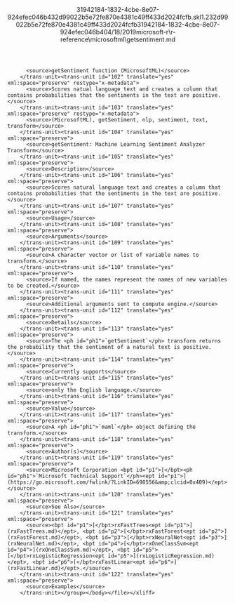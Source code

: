<?xml version="1.0"?><xliff version="1.2" xmlns="urn:oasis:names:tc:xliff:document:1.2" xmlns:xsi="http://www.w3.org/2001/XMLSchema-instance" xsi:schemaLocation="urn:oasis:names:tc:xliff:document:1.2 xliff-core-1.2-transitional.xsd"><file datatype="xml" original="getsentiment.md" source-language="en-US" target-language="en-US"><header><tool tool-id="mdxliff" tool-name="mdxliff" tool-version="1.0-d1654b2" tool-company="Microsoft" /><xliffext:skl_file_name xmlns:xliffext="urn:microsoft:content:schema:xliffextensions">31942184-1832-4cbe-8e07-924efec046b432d99022b5e72fe870e4381c49ff433d2024fcfb.skl</xliffext:skl_file_name><xliffext:version xmlns:xliffext="urn:microsoft:content:schema:xliffextensions">1.2</xliffext:version><xliffext:ms.openlocfilehash xmlns:xliffext="urn:microsoft:content:schema:xliffextensions">32d99022b5e72fe870e4381c49ff433d2024fcfb</xliffext:ms.openlocfilehash><xliffext:ms.sourcegitcommit xmlns:xliffext="urn:microsoft:content:schema:xliffextensions">31942184-1832-4cbe-8e07-924efec046b4</xliffext:ms.sourcegitcommit><xliffext:ms.lasthandoff xmlns:xliffext="urn:microsoft:content:schema:xliffextensions">04/18/2019</xliffext:ms.lasthandoff><xliffext:ms.openlocfilepath xmlns:xliffext="urn:microsoft:content:schema:xliffextensions">microsoft-r\r-reference\microsoftml\getsentiment.md</xliffext:ms.openlocfilepath></header><body><group id="content" extype="content"><trans-unit id="101" translate="yes" xml:space="preserve" restype="x-metadata">
          <source>getSentiment function (MicrosoftML)</source>
        </trans-unit><trans-unit id="102" translate="yes" xml:space="preserve" restype="x-metadata">
          <source>Scores natual language text and creates a column that  contains probabilities that the sentiments in the text are positive.</source>
        </trans-unit><trans-unit id="103" translate="yes" xml:space="preserve" restype="x-metadata">
          <source>(MicrosoftML), getSentiment, nlp, sentiment, text, transform</source>
        </trans-unit><trans-unit id="104" translate="yes" xml:space="preserve">
          <source>getSentiment: Machine Learning Sentiment Analyzer Transform</source>
        </trans-unit><trans-unit id="105" translate="yes" xml:space="preserve">
          <source>Description</source>
        </trans-unit><trans-unit id="106" translate="yes" xml:space="preserve">
          <source>Scores natural language text and creates a column that contains probabilities that the sentiments in the text are positive.</source>
        </trans-unit><trans-unit id="107" translate="yes" xml:space="preserve">
          <source>Usage</source>
        </trans-unit><trans-unit id="108" translate="yes" xml:space="preserve">
          <source>Arguments</source>
        </trans-unit><trans-unit id="109" translate="yes" xml:space="preserve">
          <source>A character vector or list of variable names to transform.</source>
        </trans-unit><trans-unit id="110" translate="yes" xml:space="preserve">
          <source>If named, the names represent the names of new variables to be created.</source>
        </trans-unit><trans-unit id="111" translate="yes" xml:space="preserve">
          <source>Additional arguments sent to compute engine.</source>
        </trans-unit><trans-unit id="112" translate="yes" xml:space="preserve">
          <source>Details</source>
        </trans-unit><trans-unit id="113" translate="yes" xml:space="preserve">
          <source>The <ph id="ph1">`getSentiment`</ph> transform returns the probability that the sentiment of a natural text is positive.</source>
        </trans-unit><trans-unit id="114" translate="yes" xml:space="preserve">
          <source>Currently supports</source>
        </trans-unit><trans-unit id="115" translate="yes" xml:space="preserve">
          <source>only the English language.</source>
        </trans-unit><trans-unit id="116" translate="yes" xml:space="preserve">
          <source>Value</source>
        </trans-unit><trans-unit id="117" translate="yes" xml:space="preserve">
          <source>A <ph id="ph1">`maml`</ph> object defining the transform.</source>
        </trans-unit><trans-unit id="118" translate="yes" xml:space="preserve">
          <source>Author(s)</source>
        </trans-unit><trans-unit id="119" translate="yes" xml:space="preserve">
          <source>Microsoft Corporation <bpt id="p1">[</bpt><ph id="ph1">`Microsoft Technical Support`</ph><ept id="p1">](https://go.microsoft.com/fwlink/?LinkID=698556&amp;clcid=0x409)</ept></source>
        </trans-unit><trans-unit id="120" translate="yes" xml:space="preserve">
          <source>See Also</source>
        </trans-unit><trans-unit id="121" translate="yes" xml:space="preserve">
          <source><bpt id="p1">[</bpt>rxFastTrees<ept id="p1">](rxFastTrees.md)</ept>, <bpt id="p2">[</bpt>rxFastForest<ept id="p2">](rxFastForest.md)</ept>, <bpt id="p3">[</bpt>rxNeuralNet<ept id="p3">](rxNeuralNet.md)</ept>, <bpt id="p4">[</bpt>rxOneClassSvm<ept id="p4">](rxOneClassSvm.md)</ept>, <bpt id="p5">[</bpt>rxLogisticRegression<ept id="p5">](rxLogisticRegression.md)</ept>, <bpt id="p6">[</bpt>rxFastLinear<ept id="p6">](rxFastLinear.md)</ept>.</source>
        </trans-unit><trans-unit id="122" translate="yes" xml:space="preserve">
          <source>Examples</source>
        </trans-unit></group></body></file></xliff>